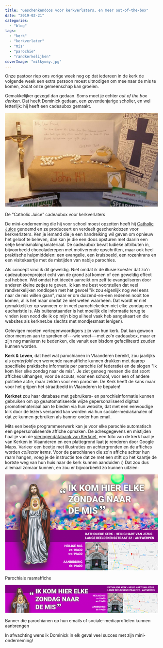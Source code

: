 ```yaml
---
title: "Geschenkendoos voor kerkverlaters, en meer out-of-the-box"
date: "2019-02-21"
categories: 
  - "blog"
tags: 
  - "kerk"
  - "kerkverlater"
  - "mis"
  - "parochie"
  - "randkerkelijken"
coverImage: "milkyway.jpg"
---
```


Onze pastoor riep ons vorige week nog op dat iedereen in de kerk de volgende week een extra persoon moest uitnodigen om mee naar de mis te komen, zodat onze gemeenschap kan groeien.  

Gemakkelijker gezegd dan gedaan. Soms moet je echter _out of the box denken._ Dat heeft Dominick gedaan, een zeventienjarige scholier, en wel letterlijk: hij heeft een cadeaubox gemaakt.  

![](images/cadeaubox-700x427.jpg)

De "Catholic Juice" cadeaubox voor kerkverlaters

De mini-onderneming die hij voor school moest opzetten heeft hij [Catholic Juice](https://www.catholicjuice.com/) genoemd en ze produceert en verdeelt geschenkdozen voor kerkverlaters. Ken je iemand die je een handreiking wil geven om opnieuw het geloof te beleven, dan kan je die een doos opsturen met daarin een setje kennismakingsmateriaal. De cadeaubox bevat ludieke attributen in, bijvoorbeeld chocoladerepen met motiverende opschriften, maar ook heel praktische hulpmiddelen: een evangelie, een kruisbeeld, een rozenkrans en een visitekaartje met de mistijden van nabije parochies.  

Als concept vind ik dit geweldig. Niet omdat ik de illusie koester dat zo'n cadeauboxenproject echt van de grond zal komen of een geweldig effect zal hebben. Wel omdat het ideeën aanreikt om zelf te evangeliseren door anderen kleine zetjes te geven. Ik kan me best voorstellen dat veel randkerkelijken rondlopen met het gevoel "ik zou eigenlijk nog wel eens naar de mis willen gaan", maar er om duizend-en-een redenen nooit toe komen, al is het maar omdat ze niet weten waarheen. Dat wordt er niet gemakkelijker op wanneer er in veel parochiekerken niet elke zondag een eucharistie is. Als buitenstaander is het moeilijk die informatie terug te vinden (een nood die ik op mijn blog al heel vaak heb aangekaart en die websites als kerknet.be slechts met mondjesmaat lenigen).

Gelovigen moeten vertegenwoordigers zijn van hun kerk. Dat kan gewoon door mensen aan te spreken of---wie weet---met zo'n cadeaubox, maar er zijn nog manieren te bedenken, die vanuit een bisdom gefaciliteerd zouden kunnen worden.  

**Kerk & Leven**, dat heel wat parochianen in Vlaanderen bereikt, zou jaarlijks als _centerfold_ een wervende raamaffiche kunnen drukken met daarop specifieke praktische informatie per parochie (of federatie) en de slogen "Ik kom hier elke zondag naar de mis". Je ziet genoeg mensen die dat soort affiches uithangen, voor de scouts, voor een school, voor een of andere politieke actie, maar zelden voor een parochie. De Kerk heeft de kans maar voor het grijpen het straatbeeld in Vlaanderen te bepalen!  

**Kerknet** zou haar database met gebruikers- en parochieinformatie kunnen gebruiken om op geautomatiseerde wijze gepersonaliseerd digitaal promotiemateriaal aan te bieden via hun website, dat met een eenvoudige klik door de lezers verspreid kan worden via hun sociale-mediakanalen of dat ze kunnen gebruiken als banner onder hun email.

Mits een beetje programmeerwerk kan je voor elke parochie automatisch een gepersonaliseerde affiche opmaken. De adresgegevens en mistijden haal je van de [vieringendatabank van Kerknet](https://www.kerknet.be/zoeken/vieringen/lijst), een foto van de kerk haal je van Kerken in Vlaanderen en een plattegrond laat je renderen door Google Maps. Varieer een beetje met illustraties en achtergronden en de affiches worden _collector items_. Voor de parochianen die zo'n affiche achter hun raam hangen, voeg je de instructie toe dat ze met een stift op het kaartje de kortste weg van hun huis naar de kerk kunnen aanduiden :) Dat zou dus allemaal zomaar kunnen, en zou er bijvoorbeeld zo kunnen uitzien:

![](images/kerkwerving-700x438.png)

Parochiale raamaffiche

![](images/kerkwerving-banner-700x127.png)

Banner die parochianen op hun emails of sociale-mediaprofielen kunnen aanbrengen

In afwachting wens ik Dominick in elk geval veel succes met zijn mini-onderneming!
